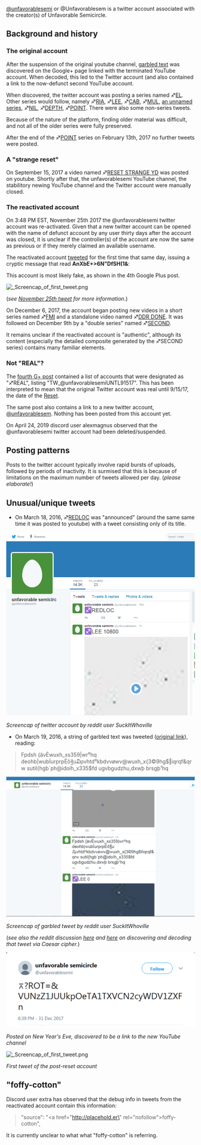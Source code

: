 [@unfavorablesemi](https://twitter.com/unfavorablesemi) or
@Unfavorablesem is a twitter account associated with the creator(s) of
Unfavorable Semicircle.

## Background and history

### The original account

After the suspension of the original youtube channel, [garbled
text](Google_Plus#G.2B_post_1 "wikilink") was discovered on the Google+
page linked with the terminated YouTube account. When decoded, this led
to the Twitter account (and also contained a link to the now-defunct
second YouTube account.

When discovered, the twitter account was posting a series named
♐[EL](EL "wikilink"). Other series would follow, namely
♐[RIA](RIA "wikilink"), ♐[LEE](LEE "wikilink"),
♐[CAB](CAB "wikilink"), ♐[MUL](MUL "wikilink"), [an unnamed
series](April_10_twitter_series "wikilink"), ♐[NIL](NIL "wikilink"),
♐[DEPTH](DEPTH "wikilink"), ♐[POINT](POINT "wikilink"). There were
also some non-series tweets.

Because of the nature of the platform, finding older material was
difficult, and not all of the older series were fully preserved.

After the end of the ♐[POINT](POINT "wikilink") series on February 13th,
2017 no further tweets were posted.

### A "strange reset"

On September 15, 2017 a video named ♐[RESET STRANGE
YD](RESET_STRANGE_YD "wikilink") was posted on youtube. Shortly after
that, the unfavorablesemi YouTube channel, the stabilitory newing
YouTube channel and the Twitter account were manually closed.

### The reactivated account

On 3:48 PM EST, November 25th 2017 the @unfavorablesemi twitter account
was re-activated. Given that a new twitter account can be opened with
the name of defunct account by any user thirty days after the account
was closed, it is unclear if the controller(s) of the account are now
the same as previous or if they merely claimed an available username.

The reactivated account
[tweeted](https://twitter.com/unfavorablesemi/status/934524815863701504)
for the first time that same day, issuing a cryptic message that read
**AnXbE+\>6N"DfSH(1&**:

This account is most likely fake, as shown in the 4th Google Plus post.

![\_Screencap\_of\_first\_tweet.png](_Screencap_of_first_tweet.png
"_Screencap_of_first_tweet.png")

(*see [November 25th tweet](November_25th_tweet "wikilink") for more
information*.)

On December 6, 2017, the account began posting new videos in a short
series named ♐[FMI](FMI "wikilink") and a standalone video named ♐[DDR
DONE](DDR_DONE "wikilink"). It was followed on December 9th by a "double
series" named ♐[SECOND](SECOND "wikilink").

It remains unclear if the reactivated account is "authentic", although
its content (especially the detailed composite generated by the ♐SECOND
series) contains many familiar elements.

### Not "REAL"?

The [fourth G+ post](Google_Plus#G.2B_post_4 "wikilink") contained a
list of accounts that were designated as "♐REAL", listing
"TW\_@unfavorablesemiUNTL91517". This has been interpreted to mean that
the original Twitter account was real until 9/15/17, the date of the
[Reset](RESET_STRANGE_YD "wikilink").

The same post also contains a link to a new twitter account,
[@unfavorablesem](https://twitter.com/unfavorablesem). Nothing has been
posted from this account yet.

On April 24, 2019 discord user alexmagnus observed that the
@unfavorablesemi twitter account had been deleted/suspended.

## Posting patterns

Posts to the twitter account typically involve rapid bursts of uploads,
followed by periods of inactivity. It is surmised that this is because
of limitations on the maximum number of tweets allowed per day. (*please
elaborate\!*)

## Unusual/unique tweets

  - On March 18, 2016, ♐[REDLOC](REDLOC "wikilink") was "announced"
    (around the same same time it was posted to youtube) with a tweet
    consisting only of its title.

![REDLOC\_announcement.png](REDLOC_announcement.png
"REDLOC_announcement.png")

*Screencap of twitter account by reddit user SuckItWhoville*

  - On March 19, 2016, a string of garbled text was tweeted ([original
    link](https://twitter.com/unfavorablesemi/status/711024340754669568)),
    reading:

> Fpdsh {ävÈwuxh\_xs359|wr⁰hq
> deohb|wubÍurprpËõ℥u₯vhtd⁰kbdvvøwv@wuxh\_x{3©9hg$‖iqrqf\&qrw
> sutil{hgb´ph@idoíh\_x335$fd ugvbgudzhu,dxwþ brsgþ¹hq

![2016-03-19\_garbled\_tweet.png](2016-03-19_garbled_tweet.png
"2016-03-19_garbled_tweet.png")

*Screencap of garbled tweet by reddit user SuckItWhoville*

(*see also the reddit discussion
[here](https://www.reddit.com/r/UnfavorableSemicircle/comments/4b1ijr/as_of_an_hour_ago_the_uploads_stopped_10_minutes/)
and
[here](https://www.reddit.com/r/UnfavorableSemicircle/comments/4d3e29/garbed_tweet_demystified/)
on discovering and decoding that tweet via Caesar cipher.*)

![NYE\_text\_tweet.png](NYE_text_tweet.png "NYE_text_tweet.png")

*Posted on New Year's Eve, discovered to be a link to the new YouTube
channel*

![\_Screencap\_of\_first\_tweet.png](_Screencap_of_first_tweet.png
"_Screencap_of_first_tweet.png")

*First tweet of the post-reset account*

## "foffy-cotton"

Discord user extra has observed that the debug info in tweets from the
reactivated account contain this information:

> "source":
> "<a href=\"http://placehold.er\" rel=\"nofollow\">foffy-cotton</a>",

It is currently unclear to what what "foffy-cotton" is referring.
